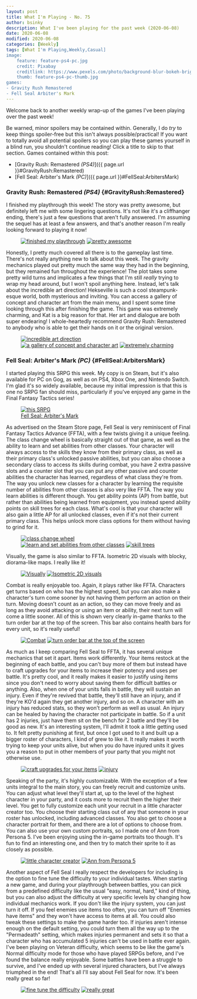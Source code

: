 ```yaml
---
layout: post
title: What I'm Playing - No. 75
author: bsinky
description: What I've been playing for the past week (2020-06-08)
date: 2020-06-08
modified: 2020-06-08
categories: [Weekly]
tags: [What I'm Playing,Weekly,Casual]
image:
    feature: feature-ps4-pc.jpg
    credit: Pixabay
    creditlink: https://www.pexels.com/photo/background-blur-bokeh-bright-220067/
    thumb: feature-ps4-pc-thumb.jpg
games:
- Gravity Rush Remastered
- Fell Seal Arbiter's Mark
---
```


Welcome back to another weekly wrap-up of the games I've been playing over the
past week!

Be warned, minor spoilers may be contained within. Generally, I do *try* to keep
things spoiler-free but this isn't always possible/practical! If you want to
totally avoid all potential spoilers so you can play these games yourself in a
blind run, you shouldn't continue reading! Click a title to skip to that section.
Games contained within this post:

 - [Gravity Rush: Remastered *(PS4)*]({{ page.url }}#GravityRush:Remastered)
 - [Fell Seal: Arbiter's Mark *(PC)*]({{ page.url }}#FellSeal:ArbitersMark)

<!--more-->

### Gravity Rush: Remastered *(PS4)*    {#GravityRush:Remastered}

I finished my playthrough this week! The story was pretty awesome, but
definitely left me with some lingering questions. It's not like it's a
cliffhanger ending, there's just a few questions that aren't fully answered. I'm
assuming the sequel has at least a few answers, and that's another reason I'm
really looking forward to playing it now!

<figure class="half">
    <a href="https://i.imgur.com/sqBpgsy.jpg"><img src="https://i.imgur.com/sqBpgsym.jpg" alt="finished my playthrough"/></a>
    <a href="https://i.imgur.com/FvUnPe8.jpg"><img src="https://i.imgur.com/FvUnPe8m.jpg" alt="pretty awesome"/></a>
</figure>

Honestly, I pretty much covered all there is to the gameplay last time. There's
not really anything new to talk about this week. The gravity mechanics played
out pretty much the same way they had in the beginning, but they remained fun
throughout the experience! The plot takes some pretty wild turns and implicates
a few things that I'm still *really* trying to wrap my head around, but I won't
spoil anything here. Instead, let's talk about the incredible art direction!
Hekseville is such a cool steampunk-esque world, both mysterious and inviting.
You can access a gallery of concept and character art from the main menu, and I
spent some time looking through this after finishing the game. This game was
extremely charming, and Kat is a big reason for that. Her art and dialogue are
both super endearing! I whole-heartedly recommend Gravity Rush: Remastered to
anybody who is able to get their hands on it or the original version.

<figure class="third">
    <a href="https://i.imgur.com/NfmePpa.jpg"><img src="https://i.imgur.com/NfmePpam.jpg" alt="incredible art direction"/></a>
    <a href="https://i.imgur.com/SVZldYB.jpg"><img src="https://i.imgur.com/SVZldYBm.jpg" alt="a gallery of concept and character art"/></a>
    <a href="https://i.imgur.com/t8R6YL7.jpg"><img src="https://i.imgur.com/t8R6YL7m.jpg" alt="extremely charming"/></a>
</figure>

### Fell Seal: Arbiter's Mark *(PC)*    {#FellSeal:ArbitersMark}

I started playing this SRPG this week. My copy is on Steam, but it's also
available for PC on Gog, as well as on PS4, Xbox One, and Nintendo Switch. I'm
glad it's so widely available, because my initial impression is that this is one
no SRPG fan should miss, particularly if you've enjoyed any game in the Final
Fantasy Tactics series!

<figure class="half center">
    <a href="https://i.imgur.com/SsFblTt.jpg">
        <img src="https://i.imgur.com/SsFblTtm.jpg" alt="this SRPG"/>
        <figcaption>Fell Seal: Arbiter's Mark</figcaption>
    </a>
</figure>

As advertised on the Steam Store page, Fell Seal is very reminiscent of Final
Fantasy Tactics Advance (FFTA), with a few twists giving it a unique feeling.
The class change wheel is basically straight out of that game, as well as the
ability to learn and set abilities from other classes. Your character will
always access to the skills they know from their primary class, as well as their
primary class's unlocked passive abilities, but you can also choose a secondary
class to access its skills during combat, you have 2 extra passive slots and a
counter slot that you can put any other passive and counter abilities the
character has learned, regardless of what class they're from. The way you unlock
new classes for a character by learning the requisite number of abilities from
other classes is also very like FFTA. The way you learn abilities is different
though. You get ability points (AP) from battle, but rather than abilities being
learned from equipment, you instead spend ability points on skill trees for each
class. What's cool is that your character will also gain a little AP for all
unlocked classes, even if it's not their current primary class. This helps
unlock more class options for them without having to grind for it.

<figure class="third">
    <a href="https://i.imgur.com/FByxYEI.jpg"><img src="https://i.imgur.com/FByxYEIm.jpg" alt="class change wheel"/></a>
    <a href="https://i.imgur.com/lRBpg86.jpg"><img src="https://i.imgur.com/lRBpg86m.jpg" alt="learn and set abilities from other classes"/></a>
    <a href="https://i.imgur.com/hv6CFgV.jpg"><img src="https://i.imgur.com/hv6CFgVm.jpg" alt="skill trees"/></a>
</figure>

Visually, the game is also similar to FFTA. Isometric 2D visuals with blocky,
diorama-like maps. I really like it!

<figure class="half">
    <a href="https://i.imgur.com/ZJNi0d0.jpg"><img src="https://i.imgur.com/ZJNi0d0m.jpg" alt="Visually"/></a>
    <a href="https://i.imgur.com/pIko7ww.jpg"><img src="https://i.imgur.com/pIko7wwm.jpg" alt="Isometric 2D visuals"/></a>
</figure>

Combat is really enjoyable too. Again, it plays rather like FFTA. Characters get
turns based on who has the highest speed, but you can also make a character's
turn come sooner by not having them perform an action on their turn. Moving
doesn't count as an action, so they can move freely and as long as they avoid
attacking or using an item or ability, their next turn will come a little
sooner. All of this is shown very clearly in-game thanks to the turn order bar
at the top of the screen. This bar also contains health bars for every unit, so
it's really useful!

<figure class="half">
    <a href="https://i.imgur.com/RPIiUqh.jpg"><img src="https://i.imgur.com/RPIiUqhm.jpg" alt="Combat"/></a>
    <a href="https://i.imgur.com/5yeZgIR.jpg"><img src="https://i.imgur.com/5yeZgIRm.jpg" alt="turn order bar at the top of the screen"/></a>
</figure>

As much as I keep comparing Fell Seal to FFTA, it has several unique mechanics
that set it apart. Items work differently. Your items restock at the beginning
of each battle, and you can't buy more of them but instead have to craft
upgrades for your items to increase their potency and uses per battle. It's
pretty cool, and it really makes it easier to justify using items since you
don't need to worry about saving them for difficult battles or anything. Also,
when one of your units falls in battle, they will sustain an injury. Even if
they're revived that battle, they'll still have an injury, and if they're KO'd
again they get another injury, and so on. A character with an injury has reduced
stats, so they won't perform as well as usual. An injury can be healed by having
the character not participate in battle. So if a unit has 2 injuries, just have
them sit on the bench for 2 battle and they'll be good as new. It's an
interesting system, I'll admit it took a little getting used to. It felt pretty
punishing at first, but once I got used to it and built up a bigger roster of
characters, I kind of grew to like it. It really makes it worth trying to keep
your units alive, but when you do have injured units it gives you a reason to
put in other members of your party that you might not otherwise use.

<figure class="half">
    <a href="https://i.imgur.com/wUoO0GV.jpg"><img src="https://i.imgur.com/wUoO0GVm.jpg" alt="craft upgrades for your items"/></a>
    <a href="https://i.imgur.com/vOOzwoa.jpg"><img src="https://i.imgur.com/vOOzwoam.jpg" alt="injury"/></a>
</figure>

Speaking of the party, it's highly customizable. With the exception of a few
units integral to the main story, you can freely recruit and customize units.
You can adjust what level they'll start at, up to the level of the highest
character in your party, and it costs more to recruit them the higher their
level. You get to fully customize each unit your recruit in a little character
creator too. You choose their starting class out of any that someone in your
roster has unlocked, including advanced classes. You also get to choose a
character portrait for them, and there are a lot of options to choose from. You
can also use your own custom portraits, so I made one of Ann from Persona 5.
I've been enjoying using the in-game portraits too though. It's fun to find an
interesting one, and then try to match their sprite to it as closely as
possible.

<figure class="half">
    <a href="https://i.imgur.com/dkRnm8i.jpg"><img src="https://i.imgur.com/dkRnm8im.jpg" alt="little character creator"/></a>
    <a href="https://i.imgur.com/HNuyCln.jpg"><img src="https://i.imgur.com/HNuyClnm.jpg" alt="Ann from Persona 5"/></a>
</figure>

Another aspect of Fell Seal I really respect the developers for including is the
option to fine tune the difficulty to your individual tastes. When starting a
new game, and during your playthrough between battles, you can pick from a
predefined difficulty like the usual "easy, normal, hard," kind of thing, but
you can also adjust the difficulty at very specific levels by changing how
individual mechanics work. If you don't like the injury system, you can just
turn it off. If you feel enemies use items too often, you can turn off "Enemies
have items" and they won't have access to items at all. You could also tweak
these settings to make the game harder too. If injuries aren't intense enough on
the default setting, you could turn them all the way up to the "Permadeath"
setting, which makes injuries permanent and sets it so that a character who has
accumulated 5 injuries can't be used in battle ever again. I've been playing on
Veteran difficulty, which seems to be like the game's Normal difficulty mode for
those who have played SRPGs before, and I've found the balance really enjoyable.
Some battles have been a struggle to survive, and I've ended up with several
injured characters, but I've always triumphed in the end! That's all I'll say
about Fell Seal for now. It's been really great so far!

<figure class="half">
    <a href="https://i.imgur.com/z9s9zSR.jpg"><img src="https://i.imgur.com/z9s9zSRm.jpg" alt="fine tune the difficulty"/></a>
    <a href="https://i.imgur.com/0d4cu3U.jpg"><img src="https://i.imgur.com/0d4cu3Um.jpg" alt="really great"/></a>
</figure>

